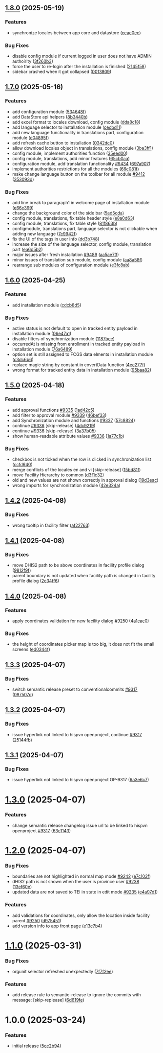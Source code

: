 ## [1.8.0](https://github.com/HISPVietnam/facility-checker-app/compare/v1.7.0...v1.8.0) (2025-05-19)

### Features

* synchronize locales between app core and datastore ([ceac0ec](https://github.com/HISPVietnam/facility-checker-app/commit/ceac0ecf14c181c2fd83875699408ab8eb4738aa))

### Bug Fixes

* disable config module if current logged in user does not have ADMIN authoirity ([3f260b3](https://github.com/HISPVietnam/facility-checker-app/commit/3f260b3a7b6524ee24b16440d19c52826f1f36f9))
* force the user to re-login after the installation is finished ([2145f58](https://github.com/HISPVietnam/facility-checker-app/commit/2145f5859ff42d3eac7634777f099faa075e2f49))
* sidebar crashed when it got collapsed ([0013809](https://github.com/HISPVietnam/facility-checker-app/commit/00138092f18b69d49661062e5caef3072b6847ea))

## [1.7.0](https://github.com/HISPVietnam/facility-checker-app/compare/v1.6.0...v1.7.0) (2025-05-16)

### Features

* add configuration module ([534648f](https://github.com/HISPVietnam/facility-checker-app/commit/534648f230bede7cb0c66329c96ccb4a3d63b7f6))
* add DataStore api helpers ([8b3440b](https://github.com/HISPVietnam/facility-checker-app/commit/8b3440bb1962401dbe104f77d6f78557efd56cfa))
* add excel format to locales download, config module ([dda8c18](https://github.com/HISPVietnam/facility-checker-app/commit/dda8c18889215a9ce8e5b722ccfb521619433dd1))
* add language selector to installation module ([cecbd11](https://github.com/HISPVietnam/facility-checker-app/commit/cecbd11f3771385c6f6474ffa74af24a2a577424))
* add new language functionality in translations part, configuration module ([c04895f](https://github.com/HISPVietnam/facility-checker-app/commit/c04895f58bb75ab7e3432a5841145bf6074d0709))
* add refresh cache button to installation ([0342dc0](https://github.com/HISPVietnam/facility-checker-app/commit/0342dc0c4a7a78f05f3566e1df219d68e332d7b2))
* allow download locales object in translations, config module ([3ba3ff1](https://github.com/HISPVietnam/facility-checker-app/commit/3ba3ff1c359cfa2315064b76ced445d1276420fb))
* config module, implement authorities function ([35eed00](https://github.com/HISPVietnam/facility-checker-app/commit/35eed00bc68d26031f5dfcd19b64b4a43830e399))
* config module, translations, add minor features ([65cb0aa](https://github.com/HISPVietnam/facility-checker-app/commit/65cb0aab744ddaa5740e02535faefa9f6b333515))
* configuration module, add translation functionality [#9434](https://projects.hispvietnam.org/work_packages/9434) ([697a907](https://github.com/HISPVietnam/facility-checker-app/commit/697a9070fd1a4d018c86c79e27adb90840e9d753))
* implement authorities restrictions for all the modules ([66c081f](https://github.com/HISPVietnam/facility-checker-app/commit/66c081f9a2b7735cced030c55c4cc7340ff33e09))
* make change language button on the toolbar for all module [#9412](https://projects.hispvietnam.org/work_packages/9412) ([353093d](https://github.com/HISPVietnam/facility-checker-app/commit/353093d3e4b72ff86bcab268d60a2e07a40a5246))

### Bug Fixes

* add line break to paragraph1 in welcome page of installation module ([e66c399](https://github.com/HISPVietnam/facility-checker-app/commit/e66c399133fef91861da313f6e477b63558ad1d4))
* change the background color of the side bar ([5ad5cda](https://github.com/HISPVietnam/facility-checker-app/commit/5ad5cda195d389978e780f1a7e497d9b9ad93375))
* config module, translations, fix table header style ([e8a0d63](https://github.com/HISPVietnam/facility-checker-app/commit/e8a0d638e9b88a21879cb855e9de72e7deb94906))
* config module, translations, fix table style ([81f863b](https://github.com/HISPVietnam/facility-checker-app/commit/81f863b8a1f64611b5b75a9ed5518d28d9eb464c))
* configmodule, translations part, language selector is not clickable when adding new language ([7c9942f](https://github.com/HISPVietnam/facility-checker-app/commit/7c9942f544287a7e9862d5daefdff96be8172501))
* fix the UI of the tags in user info ([dd3b748](https://github.com/HISPVietnam/facility-checker-app/commit/dd3b748052e7506cb5c8d305be95e7a1138ce1e3))
* increase the size of the language selector, config module, translation part ([ea6d5b2](https://github.com/HISPVietnam/facility-checker-app/commit/ea6d5b26c28f367b7e86a8ab82409d247753557a))
* major issues after fresh installation [#9489](https://projects.hispvietnam.org/work_packages/9489) ([aa5ae73](https://github.com/HISPVietnam/facility-checker-app/commit/aa5ae736de90a049052daca9d97abad820eb10b2))
* minor issues of translation sub module, config module ([aa8a58f](https://github.com/HISPVietnam/facility-checker-app/commit/aa8a58f1ca75c97486f91c452d6bcaa2ef2bd637))
* rearrange sub modules of configuration module ([e3fc8ab](https://github.com/HISPVietnam/facility-checker-app/commit/e3fc8ab902c210ec0e54c97ffc855e6fe71f5e04))

## [1.6.0](https://github.com/HISPVietnam/facility-checker-app/compare/v1.5.0...v1.6.0) (2025-04-25)

### Features

* add installation module ([cdcb8d5](https://github.com/HISPVietnam/facility-checker-app/commit/cdcb8d5e69bce600b240a17f7ce0494dacf4d002))

### Bug Fixes

* active status is not default to open in tracked entity payload in installation module ([06e47a1](https://github.com/HISPVietnam/facility-checker-app/commit/06e47a1839eafb76588d6bbc4f8dbc7b609b2396))
* disable filters of synchronization module ([1187bee](https://github.com/HISPVietnam/facility-checker-app/commit/1187beea5560dc878f9c520e2160c5124bdbb77f))
* occurredAt is missing from enrollment in tracked entity payload in installation module ([76a6489](https://github.com/HISPVietnam/facility-checker-app/commit/76a6489bca469bd1691314ac94ae31994439d54e))
* option set is still assigned to FCGS data elments in installation module ([c3dc6b6](https://github.com/HISPVietnam/facility-checker-app/commit/c3dc6b6eac3696b29744f21a6c1c90042942e8d8))
* replace magic string by constant in covertData function ([4ec277f](https://github.com/HISPVietnam/facility-checker-app/commit/4ec277f3339ff6344dd11f9c7733cd2431e1c124))
* wrong format for tracked entity data in installation module ([95baa82](https://github.com/HISPVietnam/facility-checker-app/commit/95baa820cc301740160cda101133e6daa024a36b))

## [1.5.0](https://github.com/HISPVietnam/facility-checker-app/compare/v1.4.2...v1.5.0) (2025-04-18)

### Features

* add approval functions [#9335](https://projects.hispvietnam.org/work_packages/9335) ([1ad42c5](https://github.com/HISPVietnam/facility-checker-app/commit/1ad42c5f0bae39d3e9f5fa0ca525daf82b430421))
* add filter to approval module [#9339](https://projects.hispvietnam.org/work_packages/9339) ([46bef33](https://github.com/HISPVietnam/facility-checker-app/commit/46bef3316829a109c6fec03ce7f9e20ed6c54ac1))
* add Synchronization module and functions [#9337](https://projects.hispvietnam.org/work_packages/9337) ([57c8824](https://github.com/HISPVietnam/facility-checker-app/commit/57c882413b3cf24262e9aaf916ad3cad90b4bd91))
* continue [#9336](https://projects.hispvietnam.org/work_packages/9336) [skip-release] ([4dc9219](https://github.com/HISPVietnam/facility-checker-app/commit/4dc921919ed413a7699a310606d2a83f5eb9642d))
* continue [#9336](https://projects.hispvietnam.org/work_packages/9336) [skip-release] ([3a37b05](https://github.com/HISPVietnam/facility-checker-app/commit/3a37b05520c5c97d0632a64aac09f152df1e5fd2))
* show human-readable attribute values [#9336](https://projects.hispvietnam.org/work_packages/9336) ([1a77c1b](https://github.com/HISPVietnam/facility-checker-app/commit/1a77c1b7a630855ccad05546028c04ef6c2ca216))

### Bug Fixes

* checkbox is not ticked when the row is clicked in synchronization list ([ccfd640](https://github.com/HISPVietnam/facility-checker-app/commit/ccfd6400839fdeda717b233cf10541eab95bee74))
* merge conflicts of the locales en and vi [skip-release] ([15bd81f](https://github.com/HISPVietnam/facility-checker-app/commit/15bd81fbcc4ac42815c933f4fbb3d916fe73de2c))
* move Facility Hierarchy to common ([d3f1c32](https://github.com/HISPVietnam/facility-checker-app/commit/d3f1c32cdb0fbab7299758bd93bcc9867c450032))
* old and new values are not shown correctly in approval dialog ([19d3eac](https://github.com/HISPVietnam/facility-checker-app/commit/19d3eac4dfc8ec06ddfb350878678f94b70749ac))
* wrong imports for synchronization module ([42e324a](https://github.com/HISPVietnam/facility-checker-app/commit/42e324afb7fe3392fd2bb0d1ffeb4375b3436af8))

## [1.4.2](https://github.com/HISPVietnam/facility-checker-app/compare/v1.4.1...v1.4.2) (2025-04-08)

### Bug Fixes

* wrong tooltip in facility filter ([af22763](https://github.com/HISPVietnam/facility-checker-app/commit/af2276363e0a1fb9227bce921d8c3ab552f0458f))

## [1.4.1](https://github.com/HISPVietnam/facility-checker-app/compare/v1.4.0...v1.4.1) (2025-04-08)

### Bug Fixes

* move DHIS2 path to be above coordinates in facility profile dialog ([9812f9f](https://github.com/HISPVietnam/facility-checker-app/commit/9812f9fcb4bdad163d5090dc0fc5aacfca8b930a))
* parent boundary  is not updated when facility path is changed in facility profile dialog ([2c34ff6](https://github.com/HISPVietnam/facility-checker-app/commit/2c34ff6a324de26f171bef2614c7e1c8676912ea))

## [1.4.0](https://github.com/HISPVietnam/facility-checker-app/compare/v1.3.3...v1.4.0) (2025-04-08)

### Features

* apply coordinates validation for new facility dialog [#9250](https://projects.hispvietnam.org/work_packages/9250) ([4a1eae0](https://github.com/HISPVietnam/facility-checker-app/commit/4a1eae09c52b77278f80bb6d12790a12106c96c7))

### Bug Fixes

* the height of coordinates picker map is too big, it does not fit the small screens ([ed0344f](https://github.com/HISPVietnam/facility-checker-app/commit/ed0344f229f2cfc872032c77809e8b4fd4b37674))

## [1.3.3](https://github.com/HISPVietnam/facility-checker-app/compare/v1.3.2...v1.3.3) (2025-04-07)

### Bug Fixes

* switch semantic release preset to conventionalcommits [#9317](https://projects.hispvietnam.org/work_packages/9317) ([097507d](https://github.com/HISPVietnam/facility-checker-app/commit/097507dc04346ac2d1d9a92f9236d1c7b4cb9074))

## [1.3.2](https://github.com/HISPVietnam/facility-checker-app/compare/v1.3.1...v1.3.2) (2025-04-07)


### Bug Fixes

* issue hyperlink not linked to hispvn openproject, continue [#9317](https://github.com/HISPVietnam/facility-checker-app/issues/9317) ([25144fb](https://github.com/HISPVietnam/facility-checker-app/commit/25144fb8777d678a94aecabb952eae2a2f9c7f37))

## [1.3.1](https://github.com/HISPVietnam/facility-checker-app/compare/v1.3.0...v1.3.1) (2025-04-07)


### Bug Fixes

* issue hyperlink not linked to hispvn openproject OP-9317 ([6a3e6c7](https://github.com/HISPVietnam/facility-checker-app/commit/6a3e6c795f873435bd5cd78a76f8646128fa8300))

# [1.3.0](https://github.com/HISPVietnam/facility-checker-app/compare/v1.2.0...v1.3.0) (2025-04-07)


### Features

* change semantic release changelog issue url to be linked to hispvn openproject [#9317](https://github.com/HISPVietnam/facility-checker-app/issues/9317) ([63c1143](https://github.com/HISPVietnam/facility-checker-app/commit/63c1143f7369353df895fb4bccbf3a725c97984a))

# [1.2.0](https://github.com/HISPVietnam/facility-checker-app/compare/v1.1.0...v1.2.0) (2025-04-07)


### Bug Fixes

* boundaries are not highlighted in normal map mode [#9242](https://github.com/HISPVietnam/facility-checker-app/issues/9242) ([e7c103f](https://github.com/HISPVietnam/facility-checker-app/commit/e7c103fce7fde25aa4bb7c8f0e65dc06f13fc5cd))
* dHIS2 path is not shown when the user is province user [#9238](https://github.com/HISPVietnam/facility-checker-app/issues/9238) ([13ef60e](https://github.com/HISPVietnam/facility-checker-app/commit/13ef60ee58387c35d099fa2e184706776b3643b0))
* updated data are not saved to TEI in state in edit mode [#9235](https://github.com/HISPVietnam/facility-checker-app/issues/9235) ([e4a97d1](https://github.com/HISPVietnam/facility-checker-app/commit/e4a97d172a3bcf60809346d033150d0c09c08e47))


### Features

* add validations for coordinates, only allow the location inside facility parent [#9250](https://github.com/HISPVietnam/facility-checker-app/issues/9250) ([d975451](https://github.com/HISPVietnam/facility-checker-app/commit/d9754519c44b1517a43069ed475b02c6332544c7))
* add version info to app front page ([e13c7b4](https://github.com/HISPVietnam/facility-checker-app/commit/e13c7b4f8dec197033559c9dc00a09609e5763cd))

# [1.1.0](https://github.com/HISPVietnam/facility-checker-app/compare/v1.0.0...v1.1.0) (2025-03-31)


### Bug Fixes

* orgunit selector refreshed unexpectedly ([7f7f2ee](https://github.com/HISPVietnam/facility-checker-app/commit/7f7f2ee99fc3bb874c89d63a455d7cb258eee0ed))


### Features

* add release rule to semantic-release to ignore the commits with message: [skip-replease] ([6d619fe](https://github.com/HISPVietnam/facility-checker-app/commit/6d619fefa593510f6e6fed90aa2a36426da4fcba))

# 1.0.0 (2025-03-24)


### Features

* initial release ([5cc2b94](https://github.com/HISPVietnam/facility-checker-app/commit/5cc2b94d2511cd48ce59fce1b4c5bcdec62c1663))
